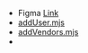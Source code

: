 - Figma [Link](https://www.figma.com/file/4Y33IdAV6LMxy6jL89n6Z5/Ant-Design-System-for-Figma-5.4-(light-theme)?type=design&node-id=317-21821&mode=design&t=oIWlw60SzwKVusWC-0)
- [addUser.mjs](../assets/addUser_1698164175745_0.mjs)
- [addVendors.mjs](../assets/addVendors_1698164184339_0.mjs)
-